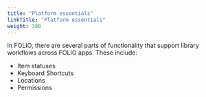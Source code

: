 ```yaml
---
title: "Platform essentials"
linkTitle: "Platform essentials"
weight: 300
---
```


In FOLIO, there are several parts of functionality that support library workflows
across FOLIO apps. These include:

* Item statuses
* Keyboard Shortcuts
* Locations
* Permissions 
